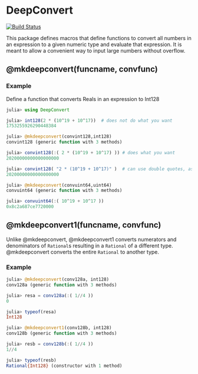# DeepConvert

[![Build Status](https://travis-ci.org/jlapeyre/DeepConvert.jl.svg?branch=master)](https://travis-ci.org/jlapeyre/DeepConvert.jl)

This package defines macros that define functions to convert all
numbers in an expression to a given numeric type and evaluate that
expression. It is meant to allow a convenient way to input large
numbers without overflow.

## @mkdeepconvert(funcname, convfunc)

### Example

Define a function that converts Reals in an expression
to Int128

```julia
julia> using DeepConvert

julia> int128(2 * (10^19 + 10^17))  # does not do what you want
1753255926290448384

julia> @mkdeepconvert(convint128,int128)
convint128 (generic function with 3 methods)

julia> convint128(:( 2 * (10^19 + 10^17) )) # does what you want
20200000000000000000

julia> convint128( "2 * (10^19 + 10^17)" )  # can use double quotes, as well
20200000000000000000

julia> @mkdeepconvert(convuint64,uint64)
convuint64 (generic function with 3 methods)

julia> convuint64(:( 10^19 + 10^17 ))
0x8c2a687ce7720000
```

## @mkdeepconvert1(funcname, convfunc)

Unlike @mkdeepconvert, @mkdeepconvert1 converts numerators and
denominators of ```Rational```s resulting in a ```Rational``` of a
different type.  @mkdeepconvert converts the entire ```Rational``` to
another type.

### Example

```julia
julia> @mkdeepconvert(conv128a, int128)
conv128a (generic function with 3 methods)

julia> resa = conv128a(:( 1//4 ))
0

julia> typeof(resa)
Int128

julia> @mkdeepconvert1(conv128b, int128)
conv128b (generic function with 3 methods)

julia> resb = conv128b(:( 1//4 ))
1//4

julia> typeof(resb)
Rational{Int128} (constructor with 1 method)
```
